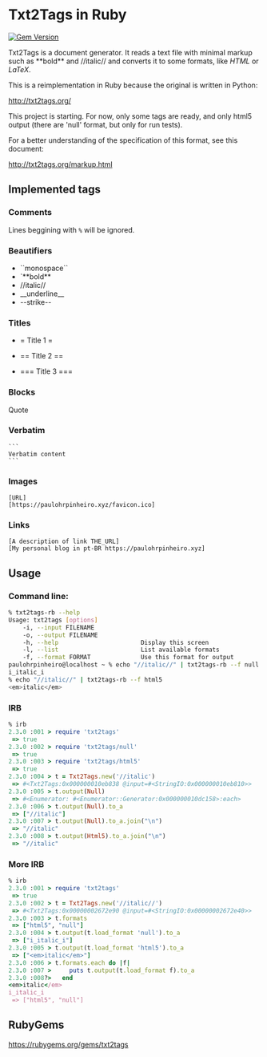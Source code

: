 # Txt2Tags in Ruby

[![Gem Version](https://badge.fury.io/rb/txt2tags.svg)](https://badge.fury.io/rb/txt2tags)


Txt2Tags is a document generator. It reads a text file with minimal markup such as \*\*bold\*\* and //italic// and converts it to some formats, like *HTML* or *LaTeX*.

This is a reimplementation in Ruby because the original is written in Python:

  http://txt2tags.org/


This project is starting. For now, only some tags are ready, and only html5 output (there are 'null' format, but only for run tests).

For a better understanding of the specification of this format, see this document:

  http://txt2tags.org/markup.html



## Implemented tags

### Comments

Lines beggining with `%` will be ignored.


### Beautifiers

* \`\`monospace\`\`
* `\*\*bold\*\*
* //italic//
* \_\_underline\_\_
* --strike--


### Titles

* = Title 1 =

* == Title 2 ==

* === Title 3 ===


### Blocks


   Quote



### Verbatim

    ```
    Verbatim content
    ```


### Images

    [URL]
    [https://paulohrpinheiro.xyz/favicon.ico]


### Links

    [A description of link THE_URL]
    [My personal blog in pt-BR https://paulohrpinheiro.xyz]


## Usage

### Command line:

```bash
% txt2tags-rb --help
Usage: txt2tags [options]
    -i, --input FILENAME
    -o, --output FILENAME
    -h, --help                       Display this screen
    -l, --list                       List available formats
    -f, --format FORMAT              Use this format for output
paulohrpinheiro@localhost ~ % echo "//italic//" | txt2tags-rb --f null
i_italic_i
% echo "//italic//" | txt2tags-rb --f html5
<em>italic</em>
```


### **IRB**

```ruby
% irb
2.3.0 :001 > require 'txt2tags'
 => true
2.3.0 :002 > require 'txt2tags/null'
 => true
2.3.0 :003 > require 'txt2tags/html5'
 => true
2.3.0 :004 > t = Txt2Tags.new('//italic')
 => #<Txt2Tags:0x000000010eb838 @input=#<StringIO:0x000000010eb810>>
2.3.0 :005 > t.output(Null)
 => #<Enumerator: #<Enumerator::Generator:0x000000010dc158>:each>
2.3.0 :006 > t.output(Null).to_a
 => ["//italic"]
2.3.0 :007 > t.output(Null).to_a.join("\n")
 => "//italic"
2.3.0 :008 > t.output(Html5).to_a.join("\n")
 => "//italic"
```


### More **IRB**

```ruby
% irb                                      
2.3.0 :001 > require 'txt2tags'
 => true
2.3.0 :002 > t = Txt2Tags.new('//italic//')
 => #<Txt2Tags:0x00000002672e90 @input=#<StringIO:0x00000002672e40>>
2.3.0 :003 > t.formats
 => ["html5", "null"]
2.3.0 :004 > t.output(t.load_format 'null').to_a
 => ["i_italic_i"]
2.3.0 :005 > t.output(t.load_format 'html5').to_a
 => ["<em>italic</em>"]
2.3.0 :006 > t.formats.each do |f|
2.3.0 :007 >     puts t.output(t.load_format f).to_a
2.3.0 :008?>   end
<em>italic</em>
i_italic_i
 => ["html5", "null"]
```

## RubyGems

https://rubygems.org/gems/txt2tags
